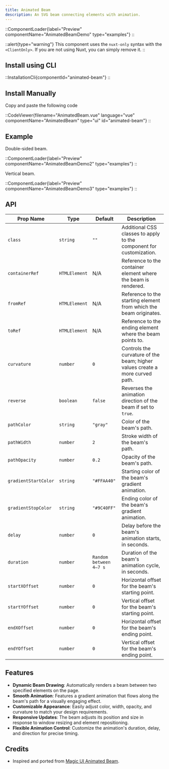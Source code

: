 ```yaml
---
title: Animated Beam
description: An SVG beam connecting elements with animation.
---
```


::ComponentLoader{label="Preview" componentName="AnimatedBeamDemo" type="examples"}
::

::alert{type="warning"}
This component uses the `nuxt-only` syntax with the `<ClientOnly>`. If you are not using Nuxt, you can simply remove it.
::

## Install using CLI

::InstallationCli{componentId="animated-beam"}
::

## Install Manually

Copy and paste the following code

::CodeViewer{filename="AnimatedBeam.vue" language="vue" componentName="AnimatedBeam" type="ui" id="animated-beam"}
::

## Example

Double-sided beam.

::ComponentLoader{label="Preview" componentName="AnimatedBeamDemo2" type="examples"}
::

Vertical beam.

::ComponentLoader{label="Preview" componentName="AnimatedBeamDemo3" type="examples"}
::

## API

| Prop Name            | Type          | Default                | Description                                                                  |
| -------------------- | ------------- | ---------------------- | ---------------------------------------------------------------------------- |
| `class`              | `string`      | `""`                   | Additional CSS classes to apply to the component for customization.          |
| `containerRef`       | `HTMLElement` | N/A                    | Reference to the container element where the beam is rendered.               |
| `fromRef`            | `HTMLElement` | N/A                    | Reference to the starting element from which the beam originates.            |
| `toRef`              | `HTMLElement` | N/A                    | Reference to the ending element where the beam points to.                    |
| `curvature`          | `number`      | `0`                    | Controls the curvature of the beam; higher values create a more curved path. |
| `reverse`            | `boolean`     | `false`                | Reverses the animation direction of the beam if set to `true`.               |
| `pathColor`          | `string`      | `"gray"`               | Color of the beam's path.                                                    |
| `pathWidth`          | `number`      | `2`                    | Stroke width of the beam's path.                                             |
| `pathOpacity`        | `number`      | `0.2`                  | Opacity of the beam's path.                                                  |
| `gradientStartColor` | `string`      | `"#FFAA40"`            | Starting color of the beam's gradient animation.                             |
| `gradientStopColor`  | `string`      | `"#9C40FF"`            | Ending color of the beam's gradient animation.                               |
| `delay`              | `number`      | `0`                    | Delay before the beam's animation starts, in seconds.                        |
| `duration`           | `number`      | `Random between 4–7 s` | Duration of the beam's animation cycle, in seconds.                          |
| `startXOffset`       | `number`      | `0`                    | Horizontal offset for the beam's starting point.                             |
| `startYOffset`       | `number`      | `0`                    | Vertical offset for the beam's starting point.                               |
| `endXOffset`         | `number`      | `0`                    | Horizontal offset for the beam's ending point.                               |
| `endYOffset`         | `number`      | `0`                    | Vertical offset for the beam's ending point.                                 |

## Features

- **Dynamic Beam Drawing**: Automatically renders a beam between two specified elements on the page.
- **Smooth Animation**: Features a gradient animation that flows along the beam's path for a visually engaging effect.
- **Customizable Appearance**: Easily adjust color, width, opacity, and curvature to match your design requirements.
- **Responsive Updates**: The beam adjusts its position and size in response to window resizing and element repositioning.
- **Flexible Animation Control**: Customize the animation's duration, delay, and direction for precise timing.

## Credits

- Inspired and ported from [Magic UI Animated Beam](https://magicui.design/docs/components/animated-beam).
